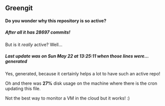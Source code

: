 ## Greengit

#### Do you wonder why this repository is so active?

##### After all it has 28697 commits!

But is it *really* active? Well...

##### Last update was on Sun May 22 at 13:25:11 when those lines were... generated

Yes, generated, because it certainly helps a lot to have such an active repo!

Oh and there was **27%** disk usage on the machine
where there is the cron updating this file.

Not the best way to monitor a VM in the cloud but it works! :)
